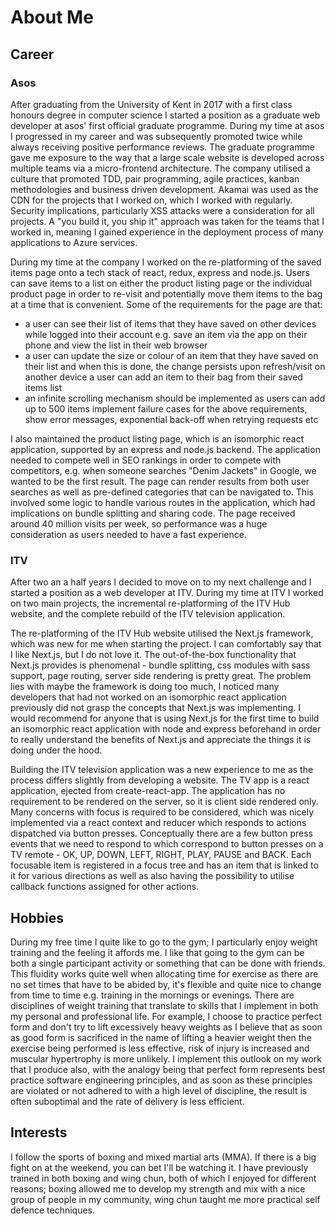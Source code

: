 # About Me

## Career

### Asos

After graduating from the University of Kent in 2017 with a first class honours degree in computer science I started a position as a graduate web developer at asos' first official graduate programme.
During my time at asos I progressed in my career and was subsequently promoted twice while always receiving positive performance reviews.
The graduate programme gave me exposure to the way that a large scale website is developed across multiple teams via a micro-frontend architecture.
The company utilised a culture that promoted TDD, pair programming, agile practices, kanban methodologies and business driven development.
Akamai was used as the CDN for the projects that I worked on, which I worked with regularly. Security implications, particularly XSS attacks were a consideration for all projects.
A "you build it, you ship it" approach was taken for the teams that I worked in, meaning I gained experience in the deployment process of many applications to Azure services.

During my time at the company I worked on the re-platforming of the saved items page onto a tech stack of react, redux, express and node.js.
Users can save items to a list on either the product listing page or the individual product page in order to re-visit and potentially move them items to the bag at a time that is convenient.
Some of the requirements for the page are that:

- a user can see their list of items that they have saved on other devices while logged into their account e.g. save an item via the app on their phone and view the list in their web browser
- a user can update the size or colour of an item that they have saved on their list and when this is done, the change persists upon refresh/visit on another device
  a user can add an item to their bag from their saved items list
- an infinite scrolling mechanism should be implemented as users can add up to 500 items
  implement failure cases for the above requirements, show error messages, exponential back-off when retrying requests etc

I also maintained the product listing page, which is an isomorphic react application, supported by an express and node.js backend.
The application needed to compete well in SEO rankings in order to compete with competitors, e.g. when someone searches "Denim Jackets" in Google, we wanted to be the first result.
The page can render results from both user searches as well as pre-defined categories that can be navigated to. This involved some logic to handle various routes in the application, which had
implications on bundle splitting and sharing code. The page received around 40 million visits per week, so performance was a huge consideration as users needed to have a fast experience.

### ITV

After two an a half years I decided to move on to my next challenge and I started a position as a web developer at ITV. During my time at ITV I worked on two main projects,
the incremental re-platforming of the ITV Hub website, and the complete rebuild of the ITV television application.

The re-platforming of the ITV Hub website utilised the Next.js framework, which was new for me when starting the project. I can comfortably say that I like Next.js, but I do not love it.
The out-of-the-box functionality that Next.js provides is phenomenal - bundle splitting, css modules with sass support, page routing, server side rendering is pretty great.
The problem lies with maybe the framework is doing too much, I noticed many developers that had not worked on an isomorphic react application previously did not grasp the concepts that Next.js
was implementing. I would recommend for anyone that is using Next.js for the first time to build an isomorphic react application with node and express beforehand in order to really understand the
benefits of Next.js and appreciate the things it is doing under the hood.

Building the ITV television application was a new experience to me as the process differs slightly from developing a website.
The TV app is a react application, ejected from create-react-app. The application has no requirement to be rendered on the server, so it is client side rendered only.
Many concerns with focus is required to be considered, which was nicely implemented via a react context and reducer which responds to actions dispatched via button presses.
Conceptually there are a few button press events that we need to respond to which correspond to button presses on a TV remote - OK, UP, DOWN, LEFT, RIGHT, PLAY, PAUSE and BACK.
Each focusable item is registered in a focus tree and has an item that is linked to it for various directions as well as also having the possibility to utilise callback functions assigned for other actions.

## Hobbies

During my free time I quite like to go to the gym;
I particularly enjoy weight training and the feeling it affords me.
I like that going to the gym can be both a single participant activity or something that can be done with friends.
This fluidity works quite well when allocating time for exercise as there are no set times that have to be abided by,
it's flexible and quite nice to change from time to time e.g. training in the mornings or evenings.
There are disciplines of weight training that translate to skills that I implement in both my personal and professional life.
For example, I choose to practice perfect form and don't try to lift excessively heavy weights as I believe that as soon as good
form is sacrificed in the name of lifting a heavier weight then the exercise being performed is less effective, risk of injury is
increased and muscular hypertrophy is more unlikely. I implement this outlook on my work that I produce also, with the analogy
being that perfect form represents best practice software engineering principles, and as soon as these principles are violated
or not adhered to with a high level of discipline, the result is often suboptimal and the rate of delivery is less efficient.

## Interests

I follow the sports of boxing and mixed martial arts (MMA).
If there is a big fight on at the weekend, you can bet I'll be watching it.
I have previously trained in both boxing and wing chun, both of which I enjoyed for different reasons;
boxing allowed me to develop my strength and mix with a nice group of people in my community,
wing chun taught me more practical self defence techniques.
